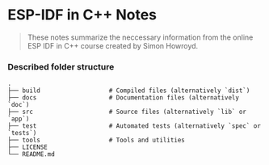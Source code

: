 ESP-IDF in C++ Notes
============================

> These notes summarize the neccessary information from the online ESP IDF in C++ course created by Simon Howroyd.

### Described folder structure

    .
    ├── build                   # Compiled files (alternatively `dist`)
    ├── docs                    # Documentation files (alternatively `doc`)
    ├── src                     # Source files (alternatively `lib` or `app`)
    ├── test                    # Automated tests (alternatively `spec` or `tests`)
    ├── tools                   # Tools and utilities
    ├── LICENSE
    └── README.md



